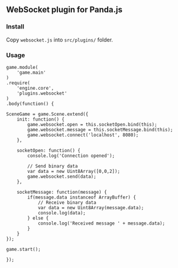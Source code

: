 ## WebSocket plugin for Panda.js

### Install

Copy `websocket.js` into `src/plugins/` folder.

### Usage

    game.module(
        'game.main'
    )
    .require(
        'engine.core',
        'plugins.websocket'
    )
    .body(function() {

    SceneGame = game.Scene.extend({
        init: function() {
            game.websocket.open = this.socketOpen.bind(this);
            game.websocket.message = this.socketMessage.bind(this);
            game.websocket.connect('localhost', 8080);
        },

        socketOpen: function() {
            console.log('Connection opened');

            // Send binary data
            var data = new Uint8Array([0,0,2]);
            game.websocket.send(data);
        },

        socketMessage: function(message) {
            if(message.data instanceof ArrayBuffer) {
                // Receive binary data
                var data = new Uint8Array(message.data);
                console.log(data);
            } else {
                console.log('Received message ' + message.data);
            }
        }
    });

    game.start();

    });